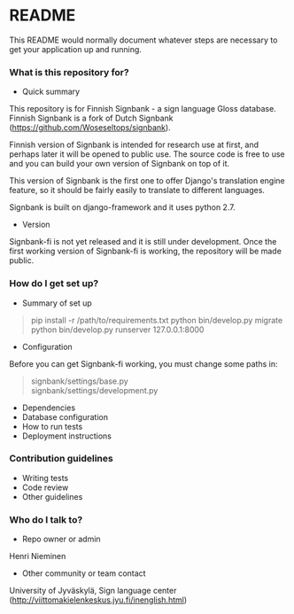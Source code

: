 # README #

This README would normally document whatever steps are necessary to get your application up and running.

### What is this repository for? ###

* Quick summary

This repository is for Finnish Signbank - a sign language Gloss database.
Finnish Signbank is a fork of Dutch Signbank (https://github.com/Woseseltops/signbank).

Finnish version of Signbank is intended for research use at first, and perhaps later it will be opened to public use.
The source code is free to use and you can build your own version of Signbank on top of it.

This version of Signbank is the first one to offer Django's translation engine feature, so it should be fairly easily to translate to different languages.

Signbank is built on django-framework and it uses python 2.7.

* Version

Signbank-fi is not yet released and it is still under development.
Once the first working version of Signbank-fi is working, the repository will be made public.

### How do I get set up? ###

* Summary of set up

> pip install -r /path/to/requirements.txt
> python bin/develop.py migrate
> python bin/develop.py runserver 127.0.0.1:8000

* Configuration

Before you can get Signbank-fi working, you must change some paths in:  
> signbank/settings/base.py  
> signbank/settings/development.py                              

* Dependencies
* Database configuration
* How to run tests
* Deployment instructions

### Contribution guidelines ###

* Writing tests
* Code review
* Other guidelines

### Who do I talk to? ###

* Repo owner or admin

Henri Nieminen

* Other community or team contact

University of Jyväskylä, Sign language center (http://viittomakielenkeskus.jyu.fi/inenglish.html)